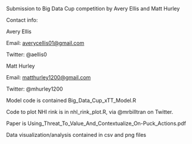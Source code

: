 Submission to Big Data Cup competition by Avery Ellis and Matt Hurley

Contact info:

Avery Ellis

Email: averycellis01@gmail.com

Twitter: @aellis0

Matt Hurley

Email: matthurley1200@gmail.com

Twitter: @mhurley1200

Model code is contained Big_Data_Cup_xTT_Model.R

Code to plot NHl rink is in nhl_rink_plot.R, via @mrbilltran on Twitter.

Paper is Using_Threat_To_Value_And_Contextualize_On-Puck_Actions.pdf

Data visualization/analysis contained in csv and png files
